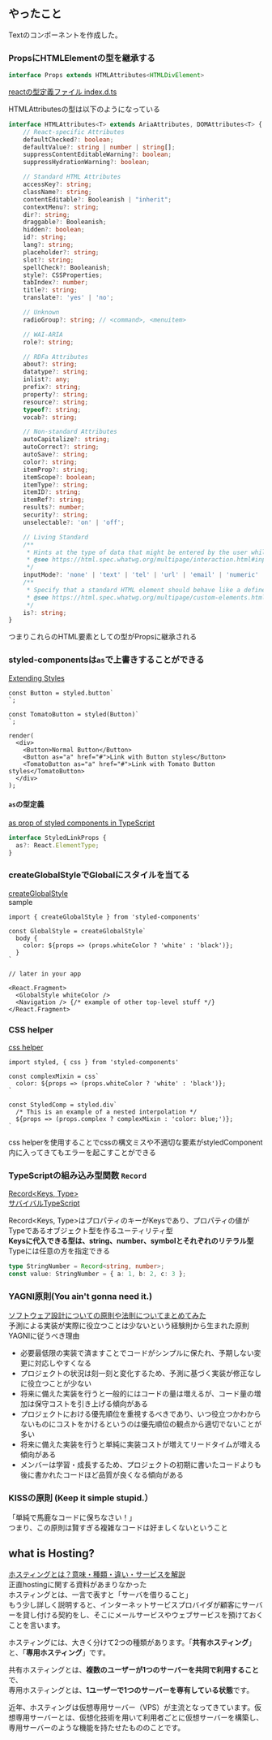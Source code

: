 ## やったこと
Textのコンポーネントを作成した。

### PropsにHTMLElementの型を継承する
```ts
interface Props extends HTMLAttributes<HTMLDivElement>
```
[reactの型定義ファイル index.d.ts](https://github.com/DefinitelyTyped/DefinitelyTyped/blob/1349b640d4d07f40aa7c1c6931f18e3fbf667f3a/types/react/index.d.ts#L2002)  

HTMLAttributesの型は以下のようになっている  

```ts
interface HTMLAttributes<T> extends AriaAttributes, DOMAttributes<T> {
    // React-specific Attributes
    defaultChecked?: boolean;
    defaultValue?: string | number | string[];
    suppressContentEditableWarning?: boolean;
    suppressHydrationWarning?: boolean;

    // Standard HTML Attributes
    accessKey?: string;
    className?: string;
    contentEditable?: Booleanish | "inherit";
    contextMenu?: string;
    dir?: string;
    draggable?: Booleanish;
    hidden?: boolean;
    id?: string;
    lang?: string;
    placeholder?: string;
    slot?: string;
    spellCheck?: Booleanish;
    style?: CSSProperties;
    tabIndex?: number;
    title?: string;
    translate?: 'yes' | 'no';

    // Unknown
    radioGroup?: string; // <command>, <menuitem>

    // WAI-ARIA
    role?: string;

    // RDFa Attributes
    about?: string;
    datatype?: string;
    inlist?: any;
    prefix?: string;
    property?: string;
    resource?: string;
    typeof?: string;
    vocab?: string;

    // Non-standard Attributes
    autoCapitalize?: string;
    autoCorrect?: string;
    autoSave?: string;
    color?: string;
    itemProp?: string;
    itemScope?: boolean;
    itemType?: string;
    itemID?: string;
    itemRef?: string;
    results?: number;
    security?: string;
    unselectable?: 'on' | 'off';

    // Living Standard
    /**
     * Hints at the type of data that might be entered by the user while editing the element or its contents
     * @see https://html.spec.whatwg.org/multipage/interaction.html#input-modalities:-the-inputmode-attribute
     */
    inputMode?: 'none' | 'text' | 'tel' | 'url' | 'email' | 'numeric' | 'decimal' | 'search';
    /**
     * Specify that a standard HTML element should behave like a defined custom built-in element
     * @see https://html.spec.whatwg.org/multipage/custom-elements.html#attr-is
     */
    is?: string;
}
```
つまりこれらのHTML要素としての型がPropsに継承される  

### styled-componentsは`as`で上書きすることができる
[Extending Styles](https://styled-components.com/docs/basics#extending-styles)  
```tsx
const Button = styled.button`
`;

const TomatoButton = styled(Button)`
`;

render(
  <div>
    <Button>Normal Button</Button>
    <Button as="a" href="#">Link with Button styles</Button>
    <TomatoButton as="a" href="#">Link with Tomato Button styles</TomatoButton>
  </div>
);
```
#### `as`の型定義
[as prop of styled components in TypeScript](https://github.com/emotion-js/emotion/issues/1137)  
```ts
interface StyledLinkProps {
  as?: React.ElementType;
}
```

### createGlobalStyleでGlobalにスタイルを当てる
[createGlobalStyle](https://styled-components.com/docs/api#createglobalstyle)  
sample
```tsx
import { createGlobalStyle } from 'styled-components'

const GlobalStyle = createGlobalStyle`
  body {
    color: ${props => (props.whiteColor ? 'white' : 'black')};
  }
`

// later in your app

<React.Fragment>
  <GlobalStyle whiteColor />
  <Navigation /> {/* example of other top-level stuff */}
</React.Fragment>
```

### CSS helper
[css helper](https://styled-components.com/docs/api#css)  
```tsx
import styled, { css } from 'styled-components'

const complexMixin = css`
  color: ${props => (props.whiteColor ? 'white' : 'black')};
`

const StyledComp = styled.div`
  /* This is an example of a nested interpolation */
  ${props => (props.complex ? complexMixin : 'color: blue;')};
`
```

css helperを使用することでcssの構文ミスや不適切な要素がstyledComponent内に入ってきてもエラーを起こすことができる  

### TypeScriptの組み込み型関数 `Record`
[Record<Keys, Type>](https://www.typescriptlang.org/docs/handbook/utility-types.html#recordkeys-type)  
[サバイバルTypeScript](https://typescriptbook.jp/reference/type-reuse/utility-types/record)  

Record<Keys, Type>はプロパティのキーがKeysであり、プロパティの値がTypeであるオブジェクト型を作るユーティリティ型  
**Keysに代入できる型は、string、number、symbolとそれぞれのリテラル型**  
Typeには任意の方を指定できる  

```ts
type StringNumber = Record<string, number>;
const value: StringNumber = { a: 1, b: 2, c: 3 };
```

### YAGNI原則(You ain't gonna need it.)  
[ソフトウェア設計についての原則や法則についてまとめてみた](https://zenn.dev/nanagi/articles/0e899711611630)  
予測による実装が実際に役立つことは少ないという経験則から生まれた原則  
YAGNIに従うべき理由  
- 必要最低限の実装で済ますことでコードがシンプルに保たれ、予期しない変更に対応しやすくなる
- プロジェクトの状況は刻一刻と変化するため、予測に基づく実装が修正なしに役立つことが少ない  
- 将来に備えた実装を行うと一般的にはコードの量は増えるが、コード量の増加は保守コストを引き上げる傾向がある
- プロジェクトにおける優先順位を重視するべきであり、いつ役立つかわからないものにコストをかけるというのは優先順位の観点から適切でないことが多い
- 将来に備えた実装を行うと単純に実装コストが増えてリードタイムが増える傾向がある
- メンバーは学習・成長するため、プロジェクトの初期に書いたコードよりも後に書かれたコードほど品質が良くなる傾向がある


### KISSの原則 (Keep it simple stupid.）
「単純で馬鹿なコードに保ちなさい！」  
つまり、この原則は賢すぎる複雑なコードは好ましくないということ  

## what is Hosting?
[ホスティングとは？意味・種類・違い・サービスを解説](https://boxil.jp/mag/a2442/)  
正直hostingに関する資料があまりなかった  
ホスティングとは、一言で表すと「サーバを借りること」  
もう少し詳しく説明すると、インターネットサービスプロバイダが顧客にサーバーを貸し付ける契約をし、そこにメールサービスやウェブサービスを預けておくことを言います。  

ホスティングには、大きく分けて2つの種類があります。「**共有ホスティング**」と、「**専用ホスティング**」です。  

共有ホスティングとは、**複数のユーザーが1つのサーバーを共同で利用すること**で、  
専用ホスティングとは、**1ユーザーで1つのサーバーを専有している状態**です。  

近年、ホスティングは仮想専用サーバー（VPS）が主流となってきています。仮想専用サーバーとは、仮想化技術を用いて利用者ごとに仮想サーバーを構築し、専用サーバーのような機能を持たせたもののことです。  








